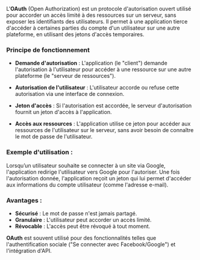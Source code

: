 L'**OAuth** (Open Authorization) est un protocole d'autorisation ouvert utilisé pour accorder un accès limité à des ressources sur un serveur, sans exposer les identifiants des utilisateurs. Il permet à une application tierce d'accéder à certaines parties du compte d'un utilisateur sur une autre plateforme, en utilisant des jetons d'accès temporaires.

### Principe de fonctionnement
- **Demande d'autorisation** : L'application (le "client") demande l'autorisation à l'utilisateur pour accéder à une ressource sur une autre plateforme (le "serveur de ressources").

- **Autorisation de l'utilisateur** : L'utilisateur accorde ou refuse cette autorisation via une interface de connexion.

- **Jeton d'accès** : Si l'autorisation est accordée, le serveur d'autorisation fournit un jeton d'accès à l'application.

- **Accès aux ressources** : L'application utilise ce jeton pour accéder aux ressources de l'utilisateur sur le serveur, sans avoir besoin de connaître le mot de passe de l'utilisateur.

### Exemple d'utilisation :
Lorsqu’un utilisateur souhaite se connecter à un site via Google, l'application redirige l'utilisateur vers Google pour l'autoriser. Une fois l'autorisation donnée, l'application reçoit un jeton qui lui permet d'accéder aux informations du compte utilisateur (comme l'adresse e-mail).

### Avantages :
- **Sécurisé** : Le mot de passe n'est jamais partagé.
- **Granulaire** : L'utilisateur peut accorder un accès limité.
- **Révocable** : L'accès peut être révoqué à tout moment.

**OAuth** est souvent utilisé pour des fonctionnalités telles que l'authentification sociale ("Se connecter avec Facebook/Google") et l'intégration d'API.